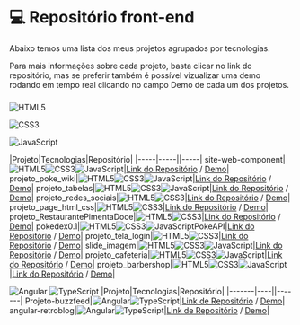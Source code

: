 
# 💻  Repositório front-end


Abaixo temos uma lista dos meus projetos agrupados por tecnologias.

Para mais informações sobre cada projeto, basta clicar no link do repositório, mas se preferir também é possível vizualizar uma demo rodando em tempo real clicando no campo Demo de cada um dos projetos.

### 
![HTML5](https://img.shields.io/badge/HTML5-E34F26?style=for-the-badge&logo=html5&logoColor=white)

![CSS3](https://img.shields.io/badge/CSS3-1572B6?style=for-the-badge&logo=css3&logoColor=white)

![JavaScript](https://img.shields.io/badge/JavaScript-F7DF1E?style=for-the-badge&logo=javascript&logoColor=black)

|Projeto|Tecnologias|Repositório|
|-----|-----||-----|
site-web-component|![HTML5](https://img.shields.io/badge/HTML5-E34F26?style=for-the-badge&logo=html5&logoColor=white)![CSS3](https://img.shields.io/badge/CSS3-1572B6?style=for-the-badge&logo=css3&logoColor=white)![JavaScript](https://img.shields.io/badge/JavaScript-F7DF1E?style=for-the-badge&logo=javascript&logoColor=black)|[Link do Repositório](https://github.com/Diogo010101/site-web-component) / [Demo](https://diogo010101.github.io/site-web-component/)|
projeto_poke_wiki|![HTML5](https://img.shields.io/badge/HTML5-E34F26?style=for-the-badge&logo=html5&logoColor=white)![CSS3](https://img.shields.io/badge/CSS3-1572B6?style=for-the-badge&logo=css3&logoColor=white)![JavaScript](https://img.shields.io/badge/JavaScript-F7DF1E?style=for-the-badge&logo=javascript&logoColor=black)|[Link do Repositório](https://github.com/Diogo010101/projeto_poke_wiki) / [Demo](https://diogo010101.github.io/projeto_poke_wiki/)|
projeto_tabelas|![HTML5](https://img.shields.io/badge/HTML5-E34F26?style=for-the-badge&logo=html5&logoColor=white)![CSS3](https://img.shields.io/badge/CSS3-1572B6?style=for-the-badge&logo=css3&logoColor=white)![JavaScript](https://img.shields.io/badge/JavaScript-F7DF1E?style=for-the-badge&logo=javascript&logoColor=black)|[Link do Repositório](https://github.com/Diogo010101/projeto_tabelas) / [Demo](https://diogo010101.github.io/projeto_tabelas/)|
projeto_redes_sociais|![HTML5](https://img.shields.io/badge/HTML5-E34F26?style=for-the-badge&logo=html5&logoColor=white)![CSS3](https://img.shields.io/badge/CSS3-1572B6?style=for-the-badge&logo=css3&logoColor=white)|[Link do Repositório](https://github.com/Diogo010101/projeto_redes_sociais) / [Demo](https://diogo010101.github.io/projeto_redes_sociais/)|
projeto_page_html_css|![HTML5](https://img.shields.io/badge/HTML5-E34F26?style=for-the-badge&logo=html5&logoColor=white)![CSS3](https://img.shields.io/badge/CSS3-1572B6?style=for-the-badge&logo=css3&logoColor=white)|[Link do Repositório](https://github.com/Diogo010101/projeto_page_html_css) / [Demo](https://diogo010101.github.io/projeto_page_html_css/)|
projeto_RestaurantePimentaDoce|![HTML5](https://img.shields.io/badge/HTML5-E34F26?style=for-the-badge&logo=html5&logoColor=white)![CSS3](https://img.shields.io/badge/CSS3-1572B6?style=for-the-badge&logo=css3&logoColor=white)|[Link do Repositório](https://github.com/Diogo010101/projeto_RestaurantePimentaDoce) / [Demo](https://diogo010101.github.io/projeto_RestaurantePimentaDoce/)|
pokedex0.1|![HTML5](https://img.shields.io/badge/HTML5-E34F26?style=for-the-badge&logo=html5&logoColor=white)![CSS3](https://img.shields.io/badge/CSS3-1572B6?style=for-the-badge&logo=css3&logoColor=white)![JavaScript](https://img.shields.io/badge/JavaScript-F7DF1E?style=for-the-badge&logo=javascript&logoColor=black)PokeAPI|[Link do Repositório](https://github.com/Diogo010101/pokedex0.1) / [Demo](https://diogo010101.github.io/pokedex0.1/)|
projeto_tela_login|![HTML5](https://img.shields.io/badge/HTML5-E34F26?style=for-the-badge&logo=html5&logoColor=white)![CSS3](https://img.shields.io/badge/CSS3-1572B6?style=for-the-badge&logo=css3&logoColor=white)|[Link do Repositório](https://github.com/Diogo010101/projeto_tela_login) / [Demo](https://diogo010101.github.io/projeto_tela_login/)|
slide_imagem|![HTML5](https://img.shields.io/badge/HTML5-E34F26?style=for-the-badge&logo=html5&logoColor=white)![CSS3](https://img.shields.io/badge/CSS3-1572B6?style=for-the-badge&logo=css3&logoColor=white)![JavaScript](https://img.shields.io/badge/JavaScript-F7DF1E?style=for-the-badge&logo=javascript&logoColor=black)|[Link do Repositório](https://github.com/Diogo010101/slide_imagem) / [Demo](https://diogo010101.github.io/slide_imagem/)|
projeto_cafeteria|![HTML5](https://img.shields.io/badge/HTML5-E34F26?style=for-the-badge&logo=html5&logoColor=white)![CSS3](https://img.shields.io/badge/CSS3-1572B6?style=for-the-badge&logo=css3&logoColor=white)![JavaScript](https://img.shields.io/badge/JavaScript-F7DF1E?style=for-the-badge&logo=javascript&logoColor=black)|[Link do Repositório](https://github.com/Diogo010101/projeto_cafeteria) / [Demo](https://diogo010101.github.io/projeto_cafeteria/)|
projeto_barbershop|![HTML5](https://img.shields.io/badge/HTML5-E34F26?style=for-the-badge&logo=html5&logoColor=white)![CSS3](https://img.shields.io/badge/CSS3-1572B6?style=for-the-badge&logo=css3&logoColor=white)![JavaScript](https://img.shields.io/badge/JavaScript-F7DF1E?style=for-the-badge&logo=javascript&logoColor=black)|[Link do Repositório](https://github.com/Diogo010101/projeto_barbershop) / [Demo](https://diogo010101.github.io/projeto_barbershop/)|




![Angular](https://img.shields.io/badge/Angular-DD0031?style=for-the-badge&logo=angular&logoColor=white)
![TypeScript](https://img.shields.io/badge/TypeScript-007ACC?style=for-the-badge&logo=typescript&logoColor=white)
|Projeto|Tecnologias|Repositório|
|-------|----||-------|
Projeto-buzzfeed|![Angular](https://img.shields.io/badge/Angular-DD0031?style=for-the-badge&logo=angular&logoColor=white)![TypeScript](https://img.shields.io/badge/TypeScript-007ACC?style=for-the-badge&logo=typescript&logoColor=white)|[Link de Repositório](https://github.com/Diogo010101/buzzfeed) / [Demo](https://diogo010101.github.io/buzzfeed/)|
angular-retroblog|![Angular](https://img.shields.io/badge/Angular-DD0031?style=for-the-badge&logo=angular&logoColor=white)![TypeScript](https://img.shields.io/badge/TypeScript-007ACC?style=for-the-badge&logo=typescript&logoColor=white)|[Link de Repositório](https://github.com/Diogo010101/angular-retroblog) / [Demo](https://diogo010101.github.io/angular-retroblog/)|


